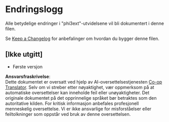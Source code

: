 <!--
CO_OP_TRANSLATOR_METADATA:
{
  "original_hash": "dbb0b6218ce5f9cf0ede8f4201f6ad58",
  "translation_date": "2025-05-09T04:48:50+00:00",
  "source_file": "code/07.Lab/01/AIPC/extensions/phi3ext/CHANGELOG.md",
  "language_code": "no"
}
-->
# Endringslogg

Alle betydelige endringer i "phi3ext"-utvidelsene vil bli dokumentert i denne filen.

Se [Keep a Changelog](http://keepachangelog.com/) for anbefalinger om hvordan du bygger denne filen.

## [Ikke utgitt]

- Første versjon

**Ansvarsfraskrivelse**:  
Dette dokumentet er oversatt ved hjelp av AI-oversettelsestjenesten [Co-op Translator](https://github.com/Azure/co-op-translator). Selv om vi streber etter nøyaktighet, vær oppmerksom på at automatiske oversettelser kan inneholde feil eller unøyaktigheter. Det originale dokumentet på det opprinnelige språket bør betraktes som den autoritative kilden. For kritisk informasjon anbefales profesjonell menneskelig oversettelse. Vi er ikke ansvarlige for misforståelser eller feiltolkninger som oppstår ved bruk av denne oversettelsen.